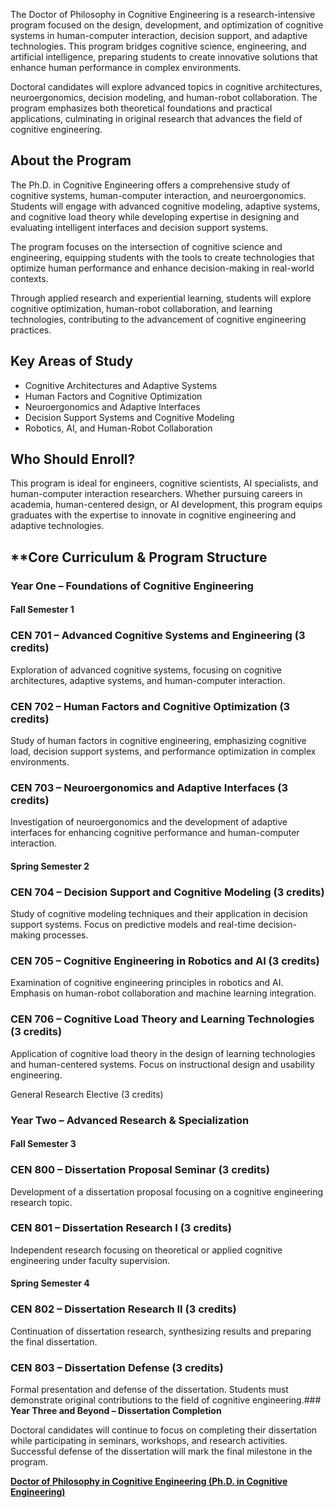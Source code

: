 The Doctor of Philosophy in Cognitive Engineering is a research-intensive program focused on the design, development, and optimization of cognitive systems in human-computer interaction, decision support, and adaptive technologies. This program bridges cognitive science, engineering, and artificial intelligence, preparing students to create innovative solutions that enhance human performance in complex environments.

Doctoral candidates will explore advanced topics in cognitive architectures, neuroergonomics, decision modeling, and human-robot collaboration. The program emphasizes both theoretical foundations and practical applications, culminating in original research that advances the field of cognitive engineering.

## **About the Program**

The Ph.D. in  Cognitive Engineering offers a comprehensive study of cognitive systems, human-computer interaction, and neuroergonomics. Students will engage with advanced cognitive modeling, adaptive systems, and cognitive load theory while developing expertise in designing and evaluating intelligent interfaces and decision support systems.

The program focuses on the intersection of cognitive science and engineering, equipping students with the tools to create technologies that optimize human performance and enhance decision-making in real-world contexts.

Through applied research and experiential learning, students will explore cognitive optimization, human-robot collaboration, and learning technologies, contributing to the advancement of cognitive engineering practices.

## **Key Areas of Study**

- Cognitive Architectures and Adaptive Systems
- Human Factors and Cognitive Optimization
- Neuroergonomics and Adaptive Interfaces
- Decision Support Systems and Cognitive Modeling
- Robotics, AI, and Human-Robot Collaboration

## **Who Should Enroll?**

This program is ideal for engineers, cognitive scientists, AI specialists, and human-computer interaction researchers. Whether pursuing careers in academia, human-centered design, or AI development, this program equips graduates with the expertise to innovate in cognitive engineering and adaptive technologies.

## **Core Curriculum & Program Structure

### **Year One – Foundations of Cognitive Engineering**

#### **Fall  Semester 1**

### **CEN 701 – Advanced Cognitive Systems and Engineering (3 credits)**

Exploration of advanced cognitive systems, focusing on cognitive architectures, adaptive systems, and human-computer interaction.

### **CEN 702 – Human Factors and Cognitive Optimization (3 credits)**

Study of human factors in cognitive engineering, emphasizing cognitive load, decision support systems, and performance optimization in complex environments.

### **CEN 703 – Neuroergonomics and Adaptive Interfaces (3 credits)**

Investigation of neuroergonomics and the development of adaptive interfaces for enhancing cognitive performance and human-computer interaction.

#### **Spring Semester 2**

### **CEN 704 – Decision Support and Cognitive Modeling (3 credits)**

Study of cognitive modeling techniques and their application in decision support systems. Focus on predictive models and real-time decision-making processes.

### **CEN 705 – Cognitive Engineering in Robotics and AI (3 credits)**

Examination of cognitive engineering principles in robotics and AI. Emphasis on human-robot collaboration and machine learning integration.

### **CEN 706 – Cognitive Load Theory and Learning Technologies (3 credits)**

Application of cognitive load theory in the design of learning technologies and human-centered systems. Focus on instructional design and usability engineering.

General Research Elective (3 credits)

### **Year Two – Advanced Research & Specialization**

#### **Fall  Semester 3**

### **CEN 800 – Dissertation Proposal Seminar (3 credits)**

Development of a dissertation proposal focusing on a cognitive engineering research topic.

### **CEN 801 – Dissertation Research I (3 credits)**

Independent research focusing on theoretical or applied cognitive engineering under faculty supervision.

#### **Spring Semester 4**

### **CEN 802 – Dissertation Research II (3 credits)**

Continuation of dissertation research, synthesizing results and preparing the final dissertation.

### **CEN 803 – Dissertation Defense (3 credits)**

Formal presentation and defense of the dissertation. Students must demonstrate original contributions to the field of cognitive engineering.### **Year Three and Beyond – Dissertation Completion**

Doctoral candidates will continue to focus on completing their dissertation while participating in seminars, workshops, and research activities. Successful defense of the dissertation will mark the final milestone in the program.

[**Doctor of Philosophy in Cognitive Engineering (Ph.D. in Cognitive Engineering)**](https://www.notion.so/Doctor-of-Philosophy-in-Cognitive-Engineering-Ph-D-Cognitive-Engineering-1952c2ffeee2804ead9bf1b119bc034d?pvs=21)